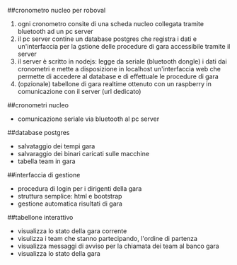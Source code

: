 ##cronometro nucleo per roboval
1. ogni cronometro consite di una scheda nucleo collegata tramite bluetooth ad un pc server
2. il pc server contine un database postgres che registra i dati e un'interfaccia per la gstione delle procedure di gara accessibile tramite il server
3. il server è scritto in nodejs: legge da seriale (bluetooth dongle) i dati dai cronometri e mette a disposizione in localhost un'interfaccia web che permette di accedere al database e di effettuale le procedure di gara
4. (opzionale) tabellone di gara realtime ottenuto con un raspberry in comunicazione con il server (url dedicato)

##cronometri nucleo
* comunicazione seriale via bluetooth al pc server

##database postgres
* salvataggio dei tempi gara
* salvaraggio dei binari caricati sulle macchine
* tabella team in gara

##interfaccia di gestione
* procedura di login per i dirigenti della gara
* struttura semplice: html e bootstrap
* gestione automatica risultati di gara

##tabellone interattivo
* visualizza lo stato della gara corrente
* visulizza i team che stanno partecipando, l'ordine di partenza
* visualizza messaggi di avviso per la chiamata dei team al banco gara
* visualizza lo stato della gara
